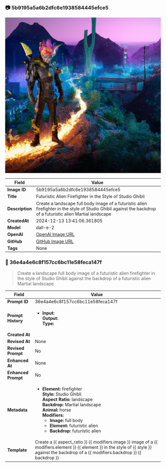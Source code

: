 

### 📷 5b9195a5a6b2dfc6e1938584445efce5 


![data.id](./5b9195a5a6b2dfc6e1938584445efce5.jpg)


| Field          | Value                                                                                                                     |
|----------------|---------------------------------------------------------------------------------------------------------------------------|
| **Image ID**             | 5b9195a5a6b2dfc6e1938584445efce5                                                                                                             |
| **Title**           | Futuristic Alien Firefighter in the Style of Studio Ghibli                                                                                                       |
| **Description**           | Create a landscape full body image of a futuristic alien firefighter in the style of Studio Ghibli against the backdrop of a futuristic alien Martial landscape                                                                                                       |
| **CreatedAt**        | 2024-12-13 13:41:06.361805                                                                                                        |
| **Model**        | dall-e-2                                                                                                        |
| **OpenAI**         | [OpenAI Image URL](https://oaidalleapiprodscus.blob.core.windows.net/private/org-TZj0gKpq3CiXdXNznVOkBYav/user-t5KW5S6yYiCS0u4yDWasqnEP/img-lHscEyVGK89qg0l2lv4q3hoe.png?st=2024-12-13T12%3A40%3A59Z&se=2024-12-13T14%3A40%3A59Z&sp=r&sv=2024-08-04&sr=b&rscd=inline&rsct=image/png&skoid=d505667d-d6c1-4a0a-bac7-5c84a87759f8&sktid=a48cca56-e6da-484e-a814-9c849652bcb3&skt=2024-12-13T03%3A54%3A21Z&ske=2024-12-14T03%3A54%3A21Z&sks=b&skv=2024-08-04&sig=SZ7gJvjyhzOCNx5Gpmy0DmKZrJfWIHJGZ87vT11AMLM%3D)                                                                                |
| **GitHub**         | [GitHub Image URL](https://raw.githubusercontent.com/Caneta-Silva/studio-ghibli/refs/heads/main/images/5b9195a5a6b2dfc6e1938584445efce5/5b9195a5a6b2dfc6e1938584445efce5.jpg)                                                                                |
| **Tags**       | None                                                                                                                   |

### 📜 36e4a4e6c8f157cc6bc11e58feca147f

> Create a landscape full body image of a futuristic alien firefighter in the style of Studio Ghibli against the backdrop of a futuristic alien Martial landscape

| Field          | Value                                                                                                                                                                      |
|----------------|----------------------------------------------------------------------------------------------------------------------------------------------------------------------------|
| **Prompt ID**  | 36e4a4e6c8f157cc6bc11e58feca147f                                                                                                                                                            |
| **Prompt History** | <ul><li>**Input:**  <br> **Output:**  <br> **Type:** </li></ul> |
| **Created At** |                                                                                                                                                    |
| **Revised At** | None                                                                                                                                                   |
| **Revised Prompt** | No                                                                                                                                                                      |
| **Enhanced At** | None                                                                                                                                                  |
| **Enhanced Prompt** | No                                                                                                                                                                    |
| **Metadata**   | <ul><li>**Element:** firefighter <br> **Style:** Studio Ghibli <br> **Aspect Ratio:** landscape <br> **Backdrop:** Martial landscape <br> **Animal:** horse <br> **Modifiers:**<ul><li>**Image:** full body</li><li>**Element:** futuristic alien</li><li>**Backdrop:** futuristic alien</li></ul></li></ul> |
| **Template**   | Create a {{ aspect_ratio }} {{ modifiers.image }} image of a {{ modifiers.element }} {{ element }} in the style of {{ style }} against the backdrop of a {{ modifiers.backdrop }} {{ backdrop }}                                                                                                                                           |



